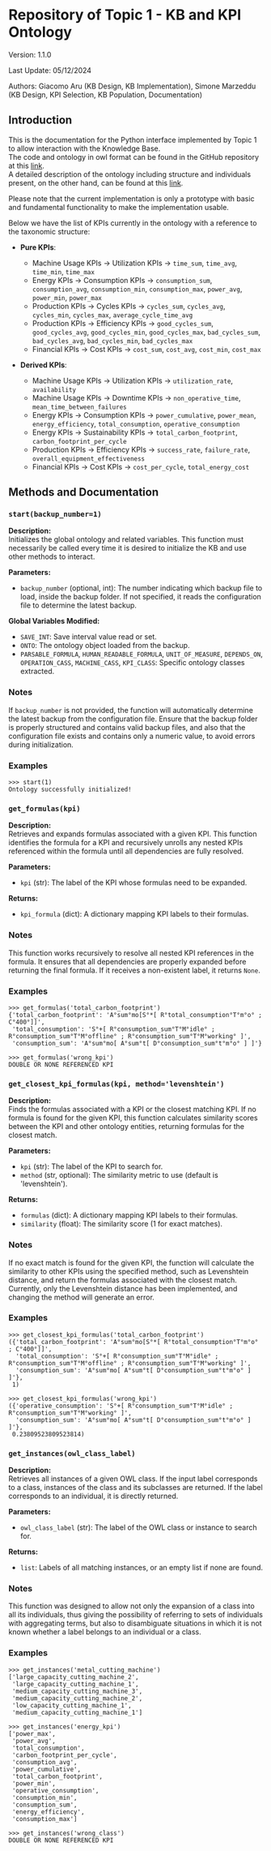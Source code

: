 # Repository of Topic 1 - KB and KPI Ontology

Version: 1.1.0

Last Update: 05/12/2024

Authors: Giacomo Aru (KB Design, KB Implementation), Simone Marzeddu (KB Design, KPI Selection, KB Population, Documentation)

## Introduction

This is the documentation for the Python interface implemented by Topic 1 to allow interaction with the Knowledge Base.  
The code and ontology in owl format can be found in the GitHub repository at this [link](https://github.com/Kreative-Performative-Individuals/KB).  
A detailed description of the ontology including structure and individuals present, on the other hand, can be found at this [link](https://github.com/Kreative-Performative-Individuals/KB/blob/main/docs/Group%20B_Topic%201%20_Deliverable%201_12-11-2024.pdf).

Please note that the current implementation is only a prototype with basic and fundamental functionality to make the implementation usable.

Below we have the list of KPIs currently in the ontology with a reference to the taxonomic structure:

- **Pure KPIs**:
  - Machine Usage KPIs -> Utilization KPIs -> `time_sum`, `time_avg`, `time_min`, `time_max`
  - Energy KPIs -> Consumption KPIs -> `consumption_sum`, `consumption_avg`, `consumption_min`, `consumption_max`, `power_avg`, `power_min`, `power_max`
  - Production KPIs -> Cycles KPIs -> `cycles_sum`, `cycles_avg`, `cycles_min`, `cycles_max`, `average_cycle_time_avg`
  - Production KPIs -> Efficiency KPIs -> `good_cycles_sum`, `good_cycles_avg`, `good_cycles_min`, `good_cycles_max`, `bad_cycles_sum`, `bad_cycles_avg`, `bad_cycles_min`, `bad_cycles_max`
  - Financial KPIs -> Cost KPIs -> `cost_sum`, `cost_avg`, `cost_min`, `cost_max`

- **Derived KPIs**:
  - Machine Usage KPIs -> Utilization KPIs -> `utilization_rate`, `availability`
  - Machine Usage KPIs -> Downtime KPIs -> `non_operative_time`, `mean_time_between_failures`
  - Energy KPIs -> Consumption KPIs -> `power_cumulative`, `power_mean`, `energy_efficiency`, `total_consumption`, `operative_consumption`
  - Energy KPIs -> Sustainability KPIs -> `total_carbon_footprint`, `carbon_footprint_per_cycle`
  - Production KPIs -> Efficiency KPIs -> `success_rate`, `failure_rate`, `overall_equipment_effectiveness`
  - Financial KPIs -> Cost KPIs -> `cost_per_cycle`, `total_energy_cost`

## Methods and Documentation

### `start(backup_number=1)`

**Description:**  
Initializes the global ontology and related variables. This function must necessarily be called every time it is desired to initialize the KB and use other methods to interact.

**Parameters:**
- `backup_number` (optional, int): The number indicating which backup file to load, inside the backup folder. If not specified, it reads the configuration file to determine the latest backup.

**Global Variables Modified:**
- `SAVE_INT`: Save interval value read or set.
- `ONTO`: The ontology object loaded from the backup.
- `PARSABLE_FORMULA`, `HUMAN_READABLE_FORMULA`, `UNIT_OF_MEASURE`, `DEPENDS_ON`, `OPERATION_CASS`, `MACHINE_CASS`, `KPI_CLASS`: Specific ontology classes extracted.

### Notes
If `backup_number` is not provided, the function will automatically determine the latest backup from the configuration file. Ensure that the backup folder is properly structured and contains valid backup files, and also that the configuration file exists and contains only a numeric value, to avoid errors during initialization.

### Examples
```
>>> start(1)
Ontology successfully initialized!
```


### `get_formulas(kpi)`

**Description:**  
Retrieves and expands formulas associated with a given KPI. This function identifies the formula for a KPI and recursively unrolls any nested KPIs referenced within the formula until all dependencies are fully resolved.

**Parameters:**
- `kpi` (str): The label of the KPI whose formulas need to be expanded.

**Returns:**
- `kpi_formula` (dict): A dictionary mapping KPI labels to their formulas.

### Notes
This function works recursively to resolve all nested KPI references in the formula. It ensures that all dependencies are properly expanded before returning the final formula. If it receives a non-existent label, it returns `None`.

### Examples
```
>>> get_formulas('total_carbon_footprint')
{'total_carbon_footprint': 'A°sum°mo[S°*[ R°total_consumption°T°m°o° ; C°400°]]',
 'total_consumption': 'S°+[ R°consumption_sum°T°M°idle° ; R°consumption_sum°T°M°offline° ; R°consumption_sum°T°M°working° ]',
 'consumption_sum': 'A°sum°mo[ A°sum°t[ D°consumption_sum°t°m°o° ] ]'}

>>> get_formulas('wrong_kpi')
DOUBLE OR NONE REFERENCED KPI
```


### `get_closest_kpi_formulas(kpi, method='levenshtein')`

**Description:**  
Finds the formulas associated with a KPI or the closest matching KPI. If no formula is found for the given KPI, this function calculates similarity scores between the KPI and other ontology entities, returning formulas for the closest match.

**Parameters:**
- `kpi` (str): The label of the KPI to search for.
- `method` (str, optional): The similarity metric to use (default is 'levenshtein').

**Returns:**
- `formulas` (dict): A dictionary mapping KPI labels to their formulas.
- `similarity` (float): The similarity score (1 for exact matches).

### Notes
If no exact match is found for the given KPI, the function will calculate the similarity to other KPIs using the specified method, such as Levenshtein distance, and return the formulas associated with the closest match.  
Currently, only the Levenshtein distance has been implemented, and changing the method will generate an error.

### Examples
```
>>> get_closest_kpi_formulas('total_carbon_footprint')
({'total_carbon_footprint': 'A°sum°mo[S°*[ R°total_consumption°T°m°o° ; C°400°]]',
  'total_consumption': 'S°+[ R°consumption_sum°T°M°idle° ; R°consumption_sum°T°M°offline° ; R°consumption_sum°T°M°working° ]',
  'consumption_sum': 'A°sum°mo[ A°sum°t[ D°consumption_sum°t°m°o° ] ]'},
 1)

>>> get_closest_kpi_formulas('wrong_kpi')
({'operative_consumption': 'S°+[ R°consumption_sum°T°M°idle° ; R°consumption_sum°T°M°working° ]',
  'consumption_sum': 'A°sum°mo[ A°sum°t[ D°consumption_sum°t°m°o° ] ]'},
 0.23809523809523814)
```


### `get_instances(owl_class_label)`

**Description:**  
Retrieves all instances of a given OWL class. If the input label corresponds to a class, instances of the class and its subclasses are returned. If the label corresponds to an individual, it is directly returned.

**Parameters:**
- `owl_class_label` (str): The label of the OWL class or instance to search for.

**Returns:**
- `list`: Labels of all matching instances, or an empty list if none are found.

### Notes
This function was designed to allow not only the expansion of a class into all its individuals, thus giving the possibility of referring to sets of individuals with aggregating terms, but also to disambiguate situations in which it is not known whether a label belongs to an individual or a class.

### Examples
```
>>> get_instances('metal_cutting_machine')
['large_capacity_cutting_machine_2',
 'large_capacity_cutting_machine_1',
 'medium_capacity_cutting_machine_3',
 'medium_capacity_cutting_machine_2',
 'low_capacity_cutting_machine_1',
 'medium_capacity_cutting_machine_1']

>>> get_instances('energy_kpi')
['power_max',
 'power_avg',
 'total_consumption',
 'carbon_footprint_per_cycle',
 'consumption_avg',
 'power_cumulative',
 'total_carbon_footprint',
 'power_min',
 'operative_consumption',
 'consumption_min',
 'consumption_sum',
 'energy_efficiency',
 'consumption_max']

>>> get_instances('wrong_class')
DOUBLE OR NONE REFERENCED KPI
```
